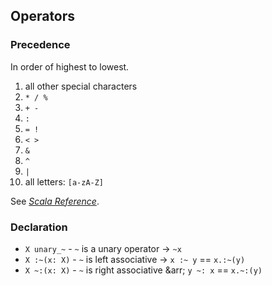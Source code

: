 ## Operators

### Precedence

In order of highest to lowest.

1. all other special characters
2. `* / %`
3. `+ -`
4. `:`
5. `= !`
6. `< >`
7. `&`
8. `^`
9. `|`
10. all letters: `[a-zA-Z]`

See *[Scala Reference][]*.

### Declaration

- `X unary_~` - `~` is a unary operator &rarr; `~x`
- `X :~(x: X)` - `~` is left associative &rarr; `x :~ y` == `x.:~(y)`
- `X ~:(x: X)` - `~` is right associative &arr; `y ~: x` == `x.~:(y)`


[Scala Reference]: http://www.scala-lang.org/docu/files/ScalaReference.pdf